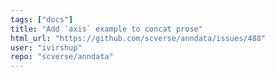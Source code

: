 ```yaml
---
tags: ["docs"]
title: "Add `axis` example to concat prose"
html_url: "https://github.com/scverse/anndata/issues/488"
user: "ivirshup"
repo: "scverse/anndata"
---
```


